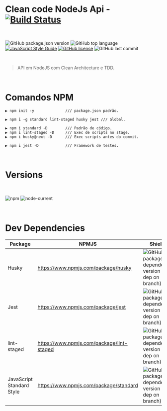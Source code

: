 # Clean code NodeJs Api - [![Build Status][travis-img]][travis-url]

<br>

![GitHub package.json version][version-img]
![GitHub top language][language-img]
[![JavaScript Style Guide](https://img.shields.io/badge/code_style-standard-brightgreen.svg)](https://standardjs.com)
[![GitHub license][license-img]][license-url]
![GitHub last commit][commit-img]

<br>

> API em NodeJS com Clean Architecture e TDD.

<br>

# Comandos NPM
```
▶ npm init -y              /// package.json padrão.
```

```
▶ npm i -g standard lint-staged husky jest /// Global.
```

```
▶ npm i standard -D        /// Padrão de código.
▶ npm i lint-staged -D     /// Exec de scripts no stage.
▶ npm i husky@next -D      /// Exec scripts antes do commit.

▶ npm i jest -D            /// Framework de testes.
```


<br>

# Versions

<br>

![npm][npm-img] ![node-current](https://img.shields.io/node/v/latest-version)

<br>

# Dev Dependencies

| Package | NPMJS | Shields |
| ------ | ------ | ------ |
| Husky | https://www.npmjs.com/package/husky | ![GitHub package.json dependency version (dev dep on branch)][husky-img] |
| Jest | https://www.npmjs.com/package/jest | ![GitHub package.json dependency version (dev dep on branch)][jest-img] |
| lint-staged | https://www.npmjs.com/package/lint-staged | ![GitHub package.json dependency version (dev dep on branch)][lint-staged-img] |
| JavaScript Standard Style | https://www.npmjs.com/package/standard | ![GitHub package.json dependency version (dev dep on branch)][standard-img] |

<!-- Markdown link & images -->

[version-img]: https://img.shields.io/github/package-json/v/martins86/curso-api-node-clean-code
[language-img]: https://img.shields.io/github/languages/top/martins86/curso-api-node-clean-code
[license-img]: https://img.shields.io/github/license/martins86/curso-api-node-clean-code
[license-url]: https://github.com/martins86/curso-api-node-clean-code/blob/main/LICENSE
[travis-img]: https://travis-ci.com/martins86/curso-api-node-clean-code.svg?branch=main
[travis-url]: https://travis-ci.com/martins86/curso-api-node-clean-code
[commit-img]: https://img.shields.io/github/last-commit/martins86/curso-api-node-clean-code
[npm-img]: https://img.shields.io/npm/v/npm

[husky-img]: https://img.shields.io/github/package-json/dependency-version/martins86/curso-api-node-clean-code/dev/husky
[jest-img]: https://img.shields.io/github/package-json/dependency-version/martins86/curso-api-node-clean-code/dev/jest
[lint-staged-img]: https://img.shields.io/github/package-json/dependency-version/martins86/curso-api-node-clean-code/dev/lint-staged
[standard-img]: https://img.shields.io/github/package-json/dependency-version/martins86/curso-api-node-clean-code/dev/standard
